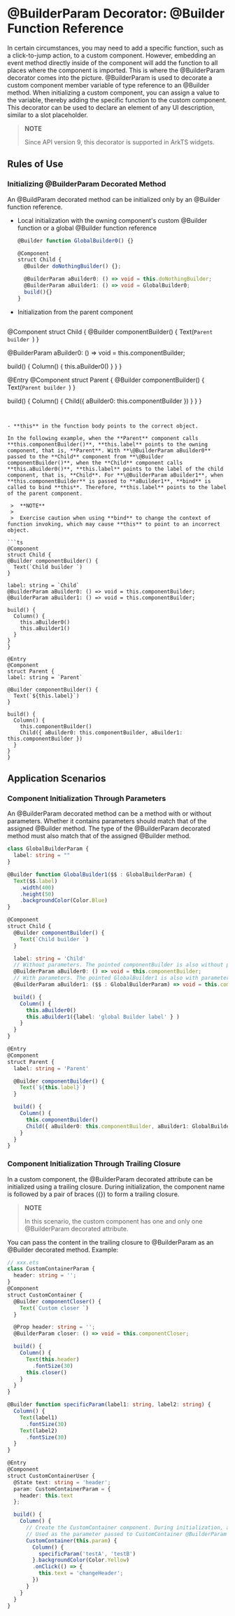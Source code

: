 # \@BuilderParam Decorator: @Builder Function Reference


In certain circumstances, you may need to add a specific function, such as a click-to-jump action, to a custom component. However, embedding an event method directly inside of the component will add the function to all places where the component is imported. This is where the \@BuilderParam decorator comes into the picture. \@BuilderParam is used to decorate a custom component member variable of type reference to an \@Builder method. When initializing a custom component, you can assign a value to the variable, thereby adding the specific function to the custom component. This decorator can be used to declare an element of any UI description, similar to a slot placeholder.


> **NOTE**
>
> Since API version 9, this decorator is supported in ArkTS widgets.


## Rules of Use


### Initializing \@BuilderParam Decorated Method

An \@BuildParam decorated method can be initialized only by an \@Builder function reference.

- Local initialization with the owning component's custom \@Builder function or a global \@Builder function reference

  ```ts
  @Builder function GlobalBuilder0() {}

  @Component
  struct Child {
    @Builder doNothingBuilder() {};

    @BuilderParam aBuilder0: () => void = this.doNothingBuilder;
    @BuilderParam aBuilder1: () => void = GlobalBuilder0;
    build(){}
  }
  ```

- Initialization from the parent component

  ```ts
@Component
struct Child {
  @Builder componentBuilder() {
    Text(`Parent builder `)
  }

  @BuilderParam aBuilder0: () => void = this.componentBuilder;

  build() {
    Column() {
      this.aBuilder0()
    }
  }
}

@Entry
@Component
struct Parent {
  @Builder componentBuilder() {
    Text(`Parent builder `)
  }

  build() {
    Column() {
      Child({ aBuilder0: this.componentBuilder })
    }
  }
}
  ```


- **this** in the function body points to the correct object.

  In the following example, when the **Parent** component calls **this.componentBuilder()**, **this.label** points to the owning component, that is, **Parent**. With **\@BuilderParam aBuilder0** passed to the **Child** component from **\@Builder componentBuilder()**, when the **Child** component calls **this.aBuilder0()**, **this.label** points to the label of the child component, that is, **Child**. For **\@BuilderParam aBuilder1**, when **this.componentBuilder** is passed to **aBuilder1**, **bind** is called to bind **this**. Therefore, **this.label** points to the label of the parent component.

   >  **NOTE**
   >
   >  Exercise caution when using **bind** to change the context of function invoking, which may cause **this** to point to an incorrect object.

  ```ts
@Component
struct Child {
  @Builder componentBuilder() {
    Text(`Child builder `)
  }

  label: string = `Child`
  @BuilderParam aBuilder0: () => void = this.componentBuilder;
  @BuilderParam aBuilder1: () => void = this.componentBuilder;

  build() {
    Column() {
      this.aBuilder0()
      this.aBuilder1()
    }
  }
}

@Entry
@Component
struct Parent {
  label: string = `Parent`

  @Builder componentBuilder() {
    Text(`${this.label}`)
  }

  build() {
    Column() {
      this.componentBuilder()
      Child({ aBuilder0: this.componentBuilder, aBuilder1: this.componentBuilder })
    }
  }
}
  ```


## Application Scenarios


### Component Initialization Through Parameters

An \@BuilderParam decorated method can be a method with or without parameters. Whether it contains parameters should match that of the assigned \@Builder method. The type of the \@BuilderParam decorated method must also match that of the assigned \@Builder method.


```ts
class GlobalBuilderParam {
  label: string = ""
}

@Builder function GlobalBuilder1($$ : GlobalBuilderParam) {
  Text($$.label)
    .width(400)
    .height(50)
    .backgroundColor(Color.Blue)
}

@Component
struct Child {
  @Builder componentBuilder() {
    Text(`Child builder `)
  }

  label: string = 'Child'
  // Without parameters. The pointed componentBuilder is also without parameters.
  @BuilderParam aBuilder0: () => void = this.componentBuilder;
  // With parameters. The pointed GlobalBuilder1 is also with parameters.
  @BuilderParam aBuilder1: ($$ : GlobalBuilderParam) => void = this.componentBuilder;

  build() {
    Column() {
      this.aBuilder0()
      this.aBuilder1({label: 'global Builder label' } )
    }
  }
}

@Entry
@Component
struct Parent {
  label: string = 'Parent'

  @Builder componentBuilder() {
    Text(`${this.label}`)
  }

  build() {
    Column() {
      this.componentBuilder()
      Child({ aBuilder0: this.componentBuilder, aBuilder1: GlobalBuilder1 })
    }
  }
}
```


### Component Initialization Through Trailing Closure

In a custom component, the \@BuilderParam decorated attribute can be initialized using a trailing closure. During initialization, the component name is followed by a pair of braces ({}) to form a trailing closure.

> **NOTE**
>
> In this scenario, the custom component has one and only one \@BuilderParam decorated attribute.

You can pass the content in the trailing closure to \@BuilderParam as an \@Builder decorated method. Example:


```ts
// xxx.ets
class CustomContainerParam {
  header: string = '';
}
@Component
struct CustomContainer {
  @Builder componentCloser() {
    Text(`Custom closer `)
  }

  @Prop header: string = '';
  @BuilderParam closer: () => void = this.componentCloser;

  build() {
    Column() {
      Text(this.header)
        .fontSize(30)
      this.closer()
    }
  }
}

@Builder function specificParam(label1: string, label2: string) {
  Column() {
    Text(label1)
      .fontSize(30)
    Text(label2)
      .fontSize(30)
  }
}

@Entry
@Component
struct CustomContainerUser {
  @State text: string = 'header';
  param: CustomContainerParam = {
    header: this.text
  };

  build() {
    Column() {
      // Create the CustomContainer component. During initialization, append a pair of braces ({}) to the component name to form a trailing closure.
      // Used as the parameter passed to CustomContainer @BuilderParam closer: () => void.
      CustomContainer(this.param) {
        Column() {
          specificParam('testA', 'testB')
        }.backgroundColor(Color.Yellow)
        .onClick(() => {
          this.text = 'changeHeader';
        })
      }
    }
  }
}
```
